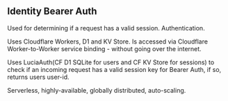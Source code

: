 ## Identity Bearer Auth

Used for determining if a request has a valid session. Authentication.

Uses Cloudflare Workers, D1 and KV Store. Is accessed via Cloudflare Worker-to-Worker service binding - without going over the internet.
  
Uses LuciaAuth(CF D1 SQLite for users and CF KV Store for sessions) to check if an incoming request has a valid session key for Bearer Auth, if so, returns users user-id.  
   
Serverless, highly-available, globally distributed, auto-scaling.    
